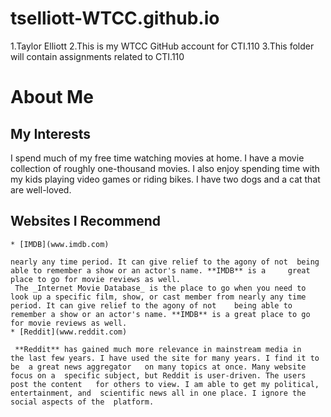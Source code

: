 # tselliott-WTCC.github.io

1.Taylor Elliott
2.This is my WTCC GitHub account for CTI.110
3.This folder will contain assignments related to CTI.110

# About Me
## My Interests  
 I spend much of my free time watching movies at home. I have a movie collection of roughly one-thousand movies.  I also enjoy spending time with my kids playing video games or riding bikes.  I have two dogs and a cat that are well-loved.
## Websites I Recommend
	* [IMDB](www.imdb.com)

	nearly any time period. It can give relief to the agony of not 	being able to remember a show or an actor's name. **IMDB** is a 	great place to go for movie reviews as well.
	 The _Internet Movie Database_ is the place to go when you need to look up a specific film, show, or cast member from nearly any time period. It can give relief to the agony of not 	being able to remember a show or an actor's name. **IMDB** is a great place to go for movie reviews as well.
	* [Reddit](www.reddit.com)

	 **Reddit** has gained much more relevance in mainstream media in   the last few years. I have used the site for many years. I find it to be  a great news aggregator	on many topics at once. Many website focus on a  specific subject, but Reddit is user-driven. The users post the content   for others to view. I am able to get my political, entertainment, and  scientific news all in one place. I ignore the social aspects of the  platform.  	  